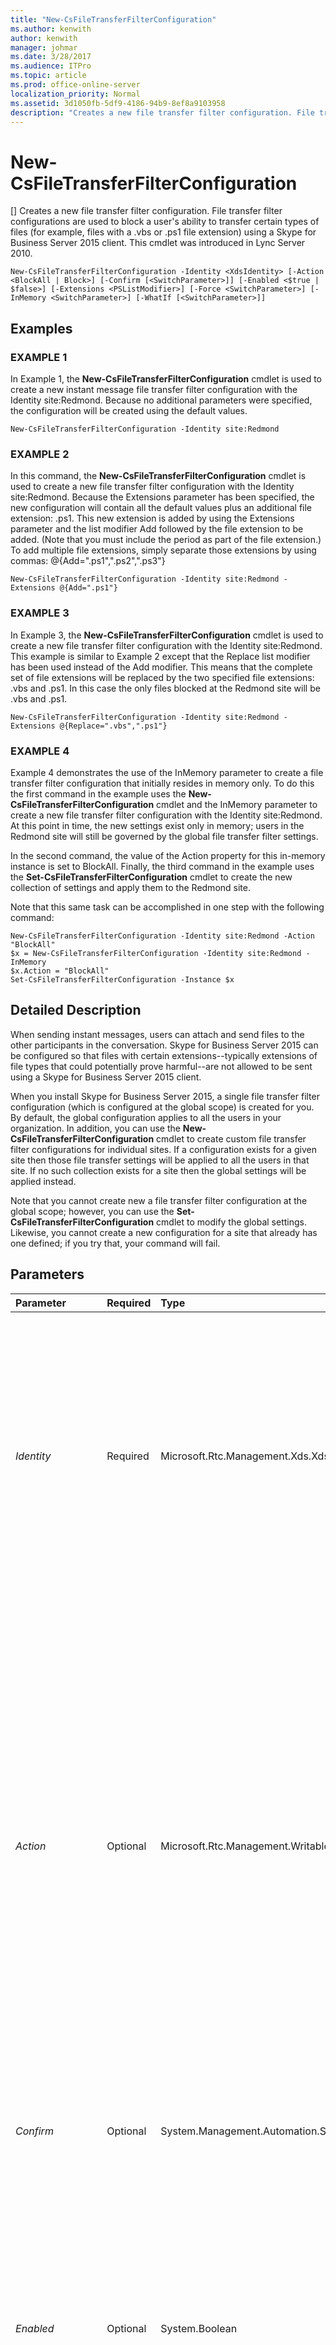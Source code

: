 ```yaml
---
title: "New-CsFileTransferFilterConfiguration"
ms.author: kenwith
author: kenwith
manager: johmar
ms.date: 3/28/2017
ms.audience: ITPro
ms.topic: article
ms.prod: office-online-server
localization_priority: Normal
ms.assetid: 3d1050fb-5df9-4186-94b9-8ef8a9103958
description: "Creates a new file transfer filter configuration. File transfer filter configurations are used to block a user's ability to transfer certain types of files (for example, files with a .vbs or .ps1 file extension) using a Skype for Business Server 2015 client. This cmdlet was introduced in Lync Server 2010."
---
```


# New-CsFileTransferFilterConfiguration
[]
Creates a new file transfer filter configuration. File transfer filter configurations are used to block a user's ability to transfer certain types of files (for example, files with a .vbs or .ps1 file extension) using a Skype for Business Server 2015 client. This cmdlet was introduced in Lync Server 2010.
  
```
New-CsFileTransferFilterConfiguration -Identity <XdsIdentity> [-Action <BlockAll | Block>] [-Confirm [<SwitchParameter>]] [-Enabled <$true | $false>] [-Extensions <PSListModifier>] [-Force <SwitchParameter>] [-InMemory <SwitchParameter>] [-WhatIf [<SwitchParameter>]]

```

## Examples

### EXAMPLE 1

In Example 1, the **New-CsFileTransferFilterConfiguration** cmdlet is used to create a new instant message file transfer filter configuration with the Identity site:Redmond. Because no additional parameters were specified, the configuration will be created using the default values.
  
```
New-CsFileTransferFilterConfiguration -Identity site:Redmond

```

### EXAMPLE 2

In this command, the **New-CsFileTransferFilterConfiguration** cmdlet is used to create a new file transfer filter configuration with the Identity site:Redmond. Because the Extensions parameter has been specified, the new configuration will contain all the default values plus an additional file extension: .ps1. This new extension is added by using the Extensions parameter and the list modifier Add followed by the file extension to be added. (Note that you must include the period as part of the file extension.) To add multiple file extensions, simply separate those extensions by using commas: @{Add=".ps1",".ps2",".ps3"}
  
```
New-CsFileTransferFilterConfiguration -Identity site:Redmond -Extensions @{Add=".ps1"}
```

### EXAMPLE 3

In Example 3, the **New-CsFileTransferFilterConfiguration** cmdlet is used to create a new file transfer filter configuration with the Identity site:Redmond. This example is similar to Example 2 except that the Replace list modifier has been used instead of the Add modifier. This means that the complete set of file extensions will be replaced by the two specified file extensions: .vbs and .ps1. In this case the only files blocked at the Redmond site will be .vbs and .ps1.
  
```
New-CsFileTransferFilterConfiguration -Identity site:Redmond -Extensions @{Replace=".vbs",".ps1"}
```

### EXAMPLE 4

Example 4 demonstrates the use of the InMemory parameter to create a file transfer filter configuration that initially resides in memory only. To do this the first command in the example uses the **New-CsFileTransferFilterConfiguration** cmdlet and the InMemory parameter to create a new file transfer filter configuration with the Identity site:Redmond. At this point in time, the new settings exist only in memory; users in the Redmond site will still be governed by the global file transfer filter settings.
  
In the second command, the value of the Action property for this in-memory instance is set to BlockAll. Finally, the third command in the example uses the **Set-CsFileTransferFilterConfiguration** cmdlet to create the new collection of settings and apply them to the Redmond site.
  
Note that this same task can be accomplished in one step with the following command:
  
```
New-CsFileTransferFilterConfiguration -Identity site:Redmond -Action "BlockAll"
$x = New-CsFileTransferFilterConfiguration -Identity site:Redmond -InMemory 
$x.Action = "BlockAll"
Set-CsFileTransferFilterConfiguration -Instance $x
```

## Detailed Description

When sending instant messages, users can attach and send files to the other participants in the conversation. Skype for Business Server 2015 can be configured so that files with certain extensions--typically extensions of file types that could potentially prove harmful--are not allowed to be sent using a Skype for Business Server 2015 client.
  
When you install Skype for Business Server 2015, a single file transfer filter configuration (which is configured at the global scope) is created for you. By default, the global configuration applies to all the users in your organization. In addition, you can use the **New-CsFileTransferFilterConfiguration** cmdlet to create custom file transfer filter configurations for individual sites. If a configuration exists for a given site then those file transfer settings will be applied to all the users in that site. If no such collection exists for a site then the global settings will be applied instead.
  
Note that you cannot create new a file transfer filter configuration at the global scope; however, you can use the **Set-CsFileTransferFilterConfiguration** cmdlet to modify the global settings. Likewise, you cannot create a new configuration for a site that already has one defined; if you try that, your command will fail.
  
## Parameters

|**Parameter**|**Required**|**Type**|**Description**|
|:-----|:-----|:-----|:-----|
| _Identity_ <br/> |Required  <br/> |Microsoft.Rtc.Management.Xds.XdsIdentity  <br/> |Unique identifier to be given to the file transfer filter configuration. The Identity for the new configuration is simply the prefix "site:" followed by the site name. For example, to create a new configuration for the Redmond site, you would use this syntax:  `-Identity site:Redmond`.  <br/> |
| _Action_ <br/> |Optional  <br/> |Microsoft.Rtc.Management.WritableConfig.Settings.ImFilter.FileFilterAction  <br/> |Determines the action to be taken if file transfer filtering is enabled. If set to BlockAll then all file transfers will be prohibited, regardless of file extension. If set to Block (the default value) file transfers will be allowed unless the file extension appears as one of the prohibited file types listed in the Extensions property.  <br/> To allow unrestricted file transfers (that is, to allow users to exchange any type of file, regardless of file extension), set the Enabled property of this policy to False.  <br/> |
| _Confirm_ <br/> |Optional  <br/> |System.Management.Automation.SwitchParameter  <br/> |Prompts you for confirmation before executing the command.  <br/> |
| _Enabled_ <br/> |Optional  <br/> |System.Boolean  <br/> |Enables or disables file transfer filtering. If this parameter is set to True, files with the specified extensions (or all files, depending on the value of the Action property) cannot be transferred by a Skype for Business Server 2015 client. If this parameter is set to False, any file can be transferred.  <br/> Default: True.  <br/> |
| _Extensions_ <br/> |Optional  <br/> |System.Management.Automation.PSListModifier  <br/> |List of file extensions that will be blocked. If you attempt to use a Skype for Business Server 2015 client to transfer a file that has a file extension matching one of the extensions in this list, that transfer will be blocked and the file will not be transferred. This list is ignored if Action is set to BlockAll (all file transfers are blocked) or if Enabled is set to False (no file transfers are blocked).  <br/> By default, the following file extensions are included in the Extensions property: .ade, .adp, .app, .asp, .bas, .bat, .cer, .chm, .cmd, .com, .cpl, .crt, .csh, .exe, .fxp, .grp, .hlp, .hta, .inf, .ins, .isp, .its, .js, .jse, .ksh, .lnk, .mad, .maf, .mag, .mam, .maq, .mar., mas., .mat, .mau, .mav, .maw, .mda, .mdb. .mde, .mdt, .mdw, .mdz, .msc, .msi, .msp, .mst, .ocx, .ops, .pcd, .pif, .pl, .pnp, .prf, .prg, .pst, .reg, .scf, .scr, .sct, .shb, .shs, .tmp, .url, .vb, .vbe, .vbs, .vsd, .vsmacros, .vss, .vst, .vsw, .ws, .wsc. .wsf, .wsh  <br/> |
| _Force_ <br/> |Optional  <br/> |System.Management.Automation.SwitchParameter  <br/> |Suppresses any confirmation prompts that would otherwise be displayed before making changes.  <br/> |
| _InMemory_ <br/> |Optional  <br/> |System.Management.Automation.SwitchParameter  <br/> |Creates an object reference without actually committing the object as a permanent change. If you assign the output of this cmdlet called with this parameter to a variable, you can make changes to the properties of the object reference and then commit those changes by calling this cmdlet's matching **Set-\<cmdlet\>**. <br/> |
| _WhatIf_ <br/> |Optional  <br/> |System.Management.Automation.SwitchParameter  <br/> |Describes what would happen if you executed the command without actually executing the command.  <br/> |
| _BypassDualWrite_ <br/> |Optional  <br/> |System.Boolean  <br/> |PARAMVALUE: $true | $false  <br/> |
   
## Input Types

None.
  
## Return Types

The **New-CsFileTransferFilterConfiguration** cmdlet creates new instances of the Microsoft.Rtc.Management.WritableConfig.Settings.ImFilter.FileTransferFilterConfiguration object.
  
## See also

#### 

[Remove-CsFileTransferFilterConfiguration](remove-csfiletransferfilterconfiguration.md)
  
[Set-CsFileTransferFilterConfiguration](set-csfiletransferfilterconfiguration.md)
  
[Get-CsFileTransferFilterConfiguration](get-csfiletransferfilterconfiguration.md)

